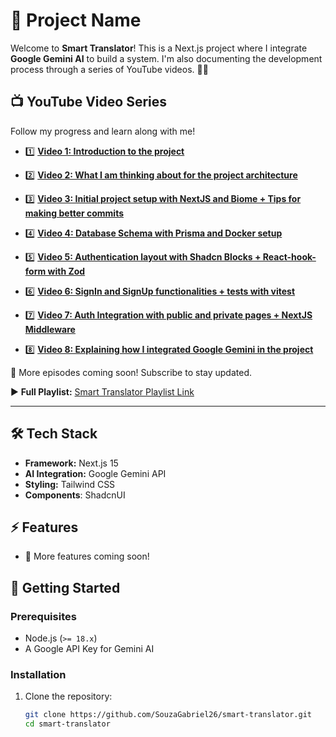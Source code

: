 # 🚀 Project Name

Welcome to **Smart Translator**! This is a Next.js project where I integrate **Google Gemini AI** to build a system. I'm also documenting the development process through a series of YouTube videos. 🎥🔥

## 📺 YouTube Video Series
Follow my progress and learn along with me!

- 1️⃣ **[Video 1: Introduction to the project](https://youtu.be/yTt6vir5L7o)**

- 2️⃣ **[Video 2: What I am thinking about for the project architecture](https://youtu.be/9ypbZQlKR68)**

- 3️⃣ **[Video 3: Initial project setup with NextJS and Biome + Tips for making better commits](https://youtu.be/9ypbZQlKR68)**

- 4️⃣ **[Video 4: Database Schema with Prisma and Docker setup](https://youtu.be/-PFFkYy84rc)**

- 5️⃣ **[Video 5: Authentication layout with Shadcn Blocks + React-hook-form with Zod](https://youtu.be/0E-EcgMouRw)**

- 6️⃣ **[Video 6: SignIn and SignUp functionalities + tests with vitest](https://youtu.be/nkhHf73sZj8?si=5WPKZfDW8czGp0cP)**

- 7️⃣ **[Video 7: Auth Integration with public and private pages + NextJS Middleware](https://youtu.be/2F9HAm5SVCg?si=7z7GhCYacaz1WOZ9)**

- 8️⃣ **[Video 8: Explaining how I integrated Google Gemini in the project](https://youtu.be/AP5R6K1N4M8?si=JrdWdhn0B0meBclE)**

🚀 More episodes coming soon! Subscribe to stay updated.

▶️ **Full Playlist:** [Smart Translator Playlist Link](https://www.youtube.com/watch?v=-PFFkYy84rc&list=PL21OVMBXdJI7-WFSrWEE9VZ67NsVAdIw3&index=1)

---

## 🛠️ Tech Stack
- **Framework:** Next.js 15
- **AI Integration:** Google Gemini API
- **Styling:** Tailwind CSS
- **Components**: ShadcnUI

## ⚡ Features
- 🚧 More features coming soon!

## 🚀 Getting Started

### Prerequisites
- Node.js (`>= 18.x`)
- A Google API Key for Gemini AI

### Installation
1. Clone the repository:
   ```sh
   git clone https://github.com/SouzaGabriel26/smart-translator.git
   cd smart-translator
